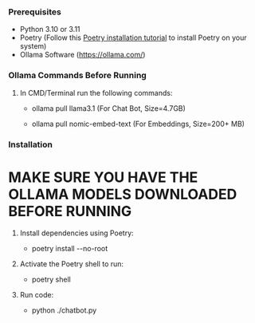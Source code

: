 ### Prerequisites

- Python 3.10 or 3.11
- Poetry (Follow this [Poetry installation tutorial](https://python-poetry.org/docs/#installation) to install Poetry on your system)
- Ollama Software (https://ollama.com/)

### Ollama Commands Before Running

1. In CMD/Terminal run the following commands:

    - ollama pull llama3.1 (For Chat Bot, Size=4.7GB)

    - ollama pull nomic-embed-text (For Embeddings, Size=200+ MB)

### Installation

# MAKE SURE YOU HAVE THE OLLAMA MODELS DOWNLOADED BEFORE RUNNING

1. Install dependencies using Poetry:

   - poetry install --no-root

2. Activate the Poetry shell to run:

   - poetry shell

3. Run code:

    - python ./chatbot.py

